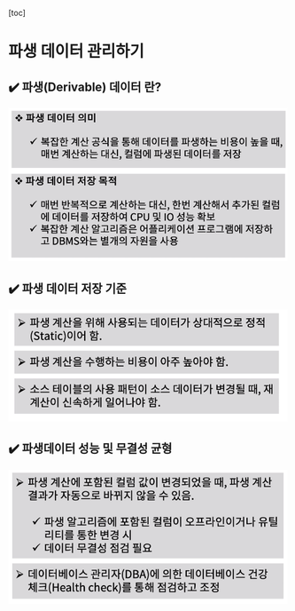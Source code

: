 [toc]

# 파생 데이터 관리하기

## :heavy_check_mark: 파생(Derivable) 데이터 란?

![image-20210408203908348](assets/image-20210408203908348.png)






## :heavy_check_mark: 파생 데이터 저장 기준

![image-20210408203940112](assets/image-20210408203940112.png)






## :heavy_check_mark: 파생데이터 성능 및 무결성 균형

![image-20210408204002910](assets/image-20210408204002910.png)
